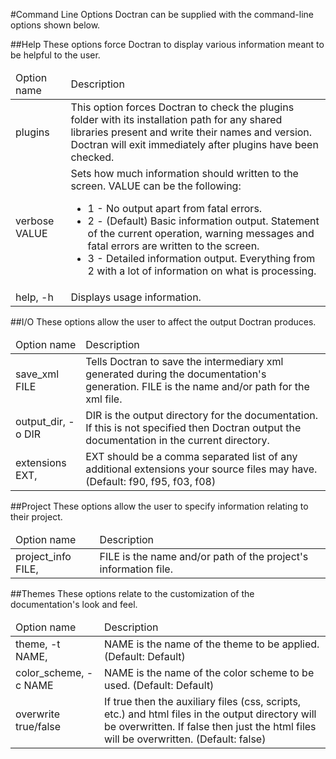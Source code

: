#Command Line Options
Doctran can be supplied with the command-line options shown below.

##Help
These options force Doctran to display various information meant to be helpful to the user.

<table>
<thead>
<tr><td>Option name</td><td>Description</td></tr>
</thead>
<tbody>
<tr><td>plugins</td><td>This option forces Doctran to check the plugins folder with its installation path for any shared libraries present and write their names and version. Doctran will exit immediately after plugins have been checked.</td></tr>
<tr><td>verbose VALUE</td><td>
Sets how much information should written to the screen. VALUE can be the following:
 
 * 1 - No output apart from fatal errors.
 * 2 - (Default) Basic information output. Statement of the current operation, warning messages and fatal errors are written to the screen.
 * 3 - Detailed information output. Everything from 2 with a lot of information on what is processing.
</td></tr>
<tr><td>help, -h</td><td>Displays usage information.</td></tr>
</tbody>
</table>

##I/O
These options allow the user to affect the output Doctran produces.

<table>
<thead>
<tr><td>Option name</td><td>Description</td></tr>
</thead>
<tbody>
<tr>
<td> save_xml FILE</td><td>Tells Doctran to save the intermediary xml generated during the documentation's generation. FILE is the name and/or path for the xml file.</td></tr>
<tr>
<td> output_dir, -o DIR</td><td>DIR is the output directory for the documentation. If this is not specified then Doctran output the documentation in the current directory.</td></tr>
<tr>
<td> extensions EXT,</td><td>EXT should be a comma separated list of any additional extensions your source files may have. (Default: f90, f95, f03, f08)</td>
</tr>
</tbody>
</table>

##Project
These options allow the user to specify information relating to their project.

<table>
<thead>
<tr>
<td>Option name</td><td>Description</td>
</tr>
</thead>
<tbody>
<tr>
<td> project_info FILE,</td><td>FILE is the name and/or path of the project's information file.</td>
</tr>
</tbody>
</table>
    
##Themes
These options relate to the customization of the documentation's look and feel.

<table>
<thead>
<tr><td>Option name</td><td>Description</td></tr>
</thead>
<tbody>
<tr><td> theme, -t NAME,</td><td>NAME is the name of the theme to be applied. (Default: Default)</td></tr>
<tr><td> color_scheme, -c NAME</td><td>NAME is the name of the color scheme to be used. (Default: Default)</td></tr>
<tr><td> overwrite true/false</td><td>If true then the auxiliary files (css, scripts, etc.) and html files in the output directory will be overwritten. If false then just the html files will be overwritten. (Default: false)</td></tr>
</tbody>
</table>